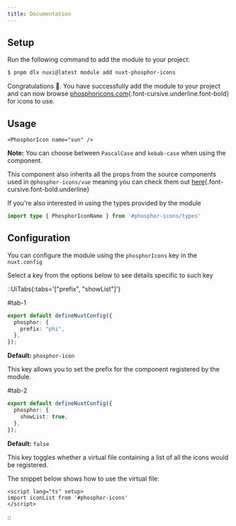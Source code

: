 ```yaml
---
title: Documentation
---
```


## Setup

Run the following command to add the module to your project:

```bash [>_]
$ pnpm dlx nuxi@latest module add nuxt-phosphor-icons
```

Congratulations 🎉. You have successfully add the module to your project and can now browse [phosphoricons.com](https://phosphoricons.com){.font-cursive.underline.font-bold} for icons to use.

## Usage

```vue [YourComponent]
<PhosphorIcon name="sun" />
```

**Note:** You can choose between `PascalCase` and `kebab-case` when using the component.

This component also inherits all the props from the source components used in `@phosphor-icons/vue` meaning you can check them out [here](https://github.com/phosphor-icons/vue/tree/main#props){.font-cursive.font-bold.underline}

If you're also interested in using the types provided by the module

```ts
import type { PhosphorIconName } from '#phosphor-icons/types'
```

## Configuration

You can configure the module using the `phosphorIcons` key in the `nuxt.config`

Select a key from the options below to see details specific to such key

::UiTabs{:tabs='["prefix", "showList"]'}

#tab-1
```ts [nuxt.config]
export default defineNuxtConfig({
  phosphor: {
    prefix: "phi",
  },
});
```

**Default:** `phosphor-icon`

This key allows you to set the prefix for the component registered by the module.

#tab-2
```ts [nuxt.config]
export default defineNuxtConfig({
  phosphor: {
    showList: true,
  },
});
```

**Default:** `false`

This key toggles whether a virtual file containing a list of all the icons would be registered.

The snippet below shows how to use the virtual file:

```vue
<script lang="ts" setup>
import iconList from '#phosphor-icons'
</script>
```
::
